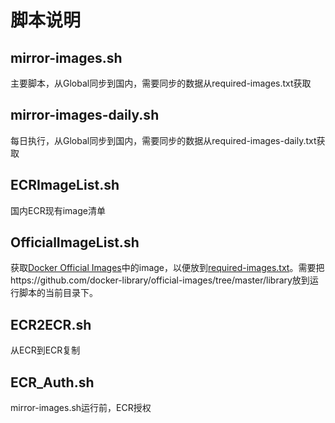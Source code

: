 # 脚本说明

## mirror-images.sh
主要脚本，从Global同步到国内，需要同步的数据从required-images.txt获取

## mirror-images-daily.sh
每日执行，从Global同步到国内，需要同步的数据从required-images-daily.txt获取

## ECRImageList.sh
国内ECR现有image清单

## OfficialImageList.sh
获取[Docker Official Images](https://github.com/docker-library/official-images/tree/master/library)中的image，以便放到[required-images.txt](required-images.txt)。需要把https://github.com/docker-library/official-images/tree/master/library放到运行脚本的当前目录下。

## ECR2ECR.sh
从ECR到ECR复制

## ECR_Auth.sh
mirror-images.sh运行前，ECR授权